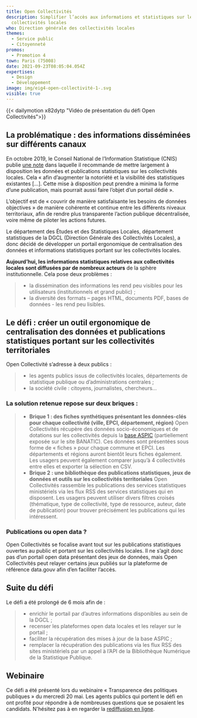```yaml
---
title: Open Collectivités
description: Simplifier l’accès aux informations et statistiques sur les
  collectivités locales
who: Direction générale des collectivités locales
themes:
  - Service public
  - Citoyenneté
promos:
  - Promotion 4
town: Paris (75008)
date: 2021-09-23T08:05:04.054Z
expertises:
  - Design
  - Développement
image: img/eig4-open-collectivité-1-.svg
visible: true
---
```

{{< dailymotion x82dytp "Vidéo de présentation du défi Open Collectivités">}}

## La problématique : des informations disséminées sur différents canaux

En octobre 2019, le Conseil National de l’Information Statistique (CNIS) publie [une note](https://www.cnis.fr/wp-content/uploads/2020/02/Note-Stat-sur-les-Coll-territoriales-def.pdf) dans laquelle il recommande de mettre largement à disposition les données et publications statistiques sur les collectivités locales. Cela « afin d’augmenter la notoriété et la visibilité des statistiques existantes \[…]. Cette mise à disposition peut prendre a minima la forme d’une publication, mais pourrait aussi faire l’objet d’un portail dédié ».

L’objectif est de « couvrir de manière satisfaisante les besoins de données objectives » de manière cohérente et continue entre les différents niveaux territoriaux, afin de rendre plus transparente l’action publique décentralisée, voire même de piloter les actions futures.

Le département des Études et des Statistiques Locales, département statistiques de la DGCL (Direction Générale des Collectivités Locales), a donc décidé de développer un portail ergonomique de centralisation des données et informations statistiques portant sur les collectivités locales.

**Aujourd’hui, les informations statistiques relatives aux collectivités locales sont diffusées par de nombreux acteurs** de la sphère institutionnelle. Cela pose deux problèmes :

> * la dissémination des informations les rend peu visibles pour les utilisateurs (institutionnels et grand public) ;
> * la diversité des formats – pages HTML, documents PDF, bases de données - les rend peu lisibles.

## Le défi : créer un outil ergonomique de centralisation des données et publications statistiques portant sur les collectivités territoriales

Open Collectivité s’adresse à deux publics :

> * les agents publics issus de collectivités locales, départements de statistique publique ou d’administrations centrales ;
> * la société civile : citoyens, journalistes, chercheurs…

### La solution retenue repose sur deux briques :

> * **Brique 1 : des fiches synthétiques présentant les données-clés pour chaque collectivité (ville, EPCI, département, région)** Open Collectivités récupère des données socio-économiques et de dotations sur les collectivités depuis la [base ASPIC](https://www.data.gouv.fr/fr/datasets/les-donnees-contextuelles-des-intercommunalites-et-autres-structures-territoriales/) (partiellement exposée sur le site BANATIC). Ces données sont présentées sous forme de « fiches » pour chaque commune et EPCI. Les départements et régions auront bientôt leurs fiches également. Les usagers peuvent également comparer jusqu’à 4 collectivités entre elles et exporter la sélection en CSV.
> * **Brique 2 : une bibliothèque des publications statistiques, jeux de données et outils sur les collectivités territoriales** Open Collectivités rassemble les publications des services statistiques ministériels via les flux RSS des services statistiques qui en disposent. Les usagers peuvent utiliser divers filtres croisés (thématique, type de collectivité, type de ressource, auteur, date de publication) pour trouver précisément les publications qui les intéressent.

### Publications ou open data ?

Open Collectivités se focalise avant tout sur les publications statistiques ouvertes au public et portant sur les collectivités locales. Il ne s’agit donc pas d’un portail open data présentant des jeux de données, mais Open Collectivités peut relayer certains jeux publiés sur la plateforme de référence data.gouv afin d’en faciliter l’accès.

## Suite du défi

Le défi a été prolongé de 6 mois afin de :

> * enrichir le portail par d’autres informations disponibles au sein de la DGCL ;
> * recenser les plateformes open data locales et les relayer sur le portail ;
> * faciliter la récupération des mises à jour de la base ASPIC ;
> * remplacer la récupération des publications via les flux RSS des sites ministériels par un appel à l’API de la Bibliothèque Numérique de la Statistique Publique.

## Webinaire

Ce défi a été présenté lors du webinaire « Transparence des politiques publiques » du mercredi 20 mai. Les agents publics qui portent le défi en ont profité pour répondre à de nombreuses questions que se posaient les candidats. N'hésitez pas à en regarder la [rediffusion en ligne](https://app.livestorm.co/demarches-simplifiees/webinaire-eig-6 "Rediffusion du webinaire").